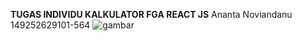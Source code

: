 **TUGAS INDIVIDU KALKULATOR FGA REACT JS**
Ananta Noviandanu
149252629101-564
![gambar](https://user-images.githubusercontent.com/85971248/173215106-25698e83-c8ec-4f39-bc94-1d51d82f1dcc.png)
